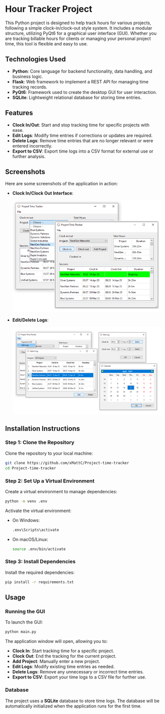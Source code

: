 
# Hour Tracker Project

This Python project is designed to help track hours for various projects, following a simple clock-in/clock-out style system. It includes a modular structure, utilizing PyQt6 for a graphical user interface (GUI). Whether you are tracking billable hours for clients or managing your personal project time, this tool is flexible and easy to use.

## Technologies Used

- **Python**: Core language for backend functionality, data handling, and business logic.
- **Flask**: Web framework to implement a REST API for managing time tracking records.
- **PyQt6**: Framework used to create the desktop GUI for user interaction.
- **SQLite**: Lightweight relational database for storing time entries.


## Features

- **Clock In/Out**: Start and stop tracking time for specific projects with ease.
- **Edit Logs**: Modify time entries if corrections or updates are required.
- **Delete Logs**: Remove time entries that are no longer relevant or were entered incorrectly.
- **Export to CSV**: Export time logs into a CSV format for external use or further analysis.

## Screenshots

Here are some screenshots of the application in action:

- **Clock In/Clock Out Interface**:

  ![Clock In/Out](gui/images/clock-in-out.png)

- **Edit/Delete Logs**:

  ![Edit/Delete Logs](gui/images/edit-delete.png)


## Installation Instructions

### Step 1: Clone the Repository

Clone the repository to your local machine:

```bash
git clone https://github.com/xMattC/Project-time-tracker
cd Project-time-tracker
```

### Step 2: Set Up a Virtual Environment

Create a virtual environment to manage dependencies:

```bash
python -m venv .env
```

Activate the virtual environment:

- On Windows:
  ```bash
  .env\Scripts\activate
  ```
- On macOS/Linux:
  ```bash
  source .env/bin/activate
  ```

### Step 3: Install Dependencies

Install the required dependencies:

```bash
pip install -r requirements.txt
```

## Usage

### Running the GUI

To launch the GUI:

```bash
python main.py
```

The application window will open, allowing you to:
   - **Clock In**: Start tracking time for a specific project.
   - **Clock Out**: End the tracking for the current project.
   - **Add Project**: Manually enter a new project.
   - **Edit Logs**: Modify existing time entries as needed.
   - **Delete Logs**: Remove any unnecessary or incorrect time entries.
   - **Export to CSV**: Export your time logs to a CSV file for further use.

### Database

The project uses a **SQLite** database to store time logs. The database will be automatically initialized when the application runs for the first time.

